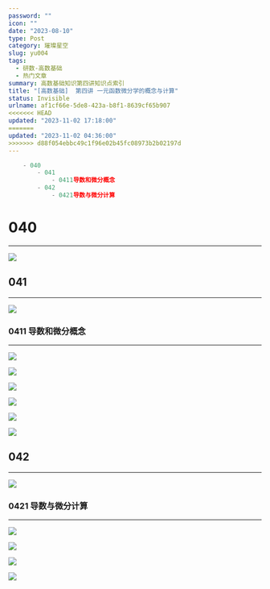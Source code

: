 ```yaml
---
password: ""
icon: ""
date: "2023-08-10"
type: Post
category: 璀璨星空
slug: yu004
tags:
  - 研数-高数基础
  - 热门文章
summary: 高数基础知识第四讲知识点索引
title: "[高数基础]  第四讲 一元函数微分学的概念与计算"
status: Invisible
urlname: af1cf66e-5de8-423a-b8f1-8639cf65b907
<<<<<<< HEAD
updated: "2023-11-02 17:18:00"
=======
updated: "2023-11-02 04:36:00"
>>>>>>> d88f054ebbc49c1f96e02b45fc08973b2b02197d
---
```


```javascript
	- 040
		- 041
			- 0411导数和微分概念
		- 042
			- 0421导数与微分计算
```

# 040

---

![](https://bu.dusays.com/2023/09/13/65012c160ae0e.png)

## 041

---

![](https://bu.dusays.com/2023/09/13/65012c1eb479a.png)

### 0411 导数和微分概念

---

![](https://bu.dusays.com/2023/09/13/65012c206e2f4.png)

![](https://bu.dusays.com/2023/09/13/65012c21d7c63.png)

![](https://bu.dusays.com/2023/09/13/65012c23bf937.png)

![](https://bu.dusays.com/2023/09/13/65012c2513ea8.png)

![](https://bu.dusays.com/2023/09/13/65012c2674061.png)

![](https://bu.dusays.com/2023/09/13/65012c2778d94.png)

## 042

---

![](https://bu.dusays.com/2023/09/13/65012c2900e8c.png)

### 0421 导数与微分计算

---

![](https://bu.dusays.com/2023/09/13/65012c2a7a2f6.png)

![](https://bu.dusays.com/2023/09/13/65012c2cb49ad.png)

![](https://bu.dusays.com/2023/09/13/65012c2de0b50.png)

![](https://bu.dusays.com/2023/09/13/65012c2f49d3f.png)

